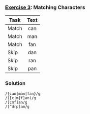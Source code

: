 ### [Exercise 3](https://regexone.com/lesson/matching_characters): Matching Characters

| Task  | Text |
| ----- | :--: |
| Match | can  |
| Match | man  |
| Match | fan  |
| Skip  | dan  |
| Skip  | ran  |
| Skip  | pan  |

### Solution

```
/{can|man|fan}/g
/([c|m|f]an)/g
/[cmf]an/g
/[^drp]an/g
```
